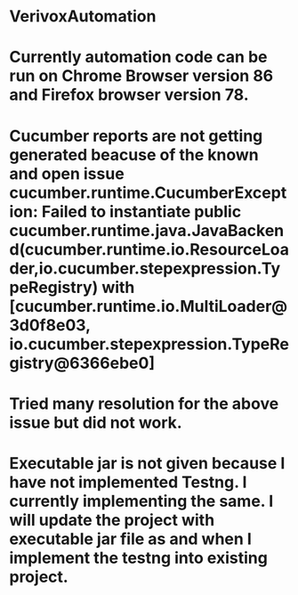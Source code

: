 # VerivoxAutomation
# Currently automation code can be run on Chrome Browser version 86 and Firefox browser version 78.
# Cucumber reports are not getting generated beacuse of the known and open issue cucumber.runtime.CucumberException: Failed to instantiate public  cucumber.runtime.java.JavaBackend(cucumber.runtime.io.ResourceLoader,io.cucumber.stepexpression.TypeRegistry) with [cucumber.runtime.io.MultiLoader@3d0f8e03,  io.cucumber.stepexpression.TypeRegistry@6366ebe0]
# Tried many resolution for the above issue but did not work.
# Executable jar is not given because I have not implemented Testng. I currently implementing the same. I will update the project with executable jar file as and when I implement the testng into existing project.
